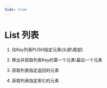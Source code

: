 ```yaml
---
hide: true
---
```


# List 列表

1. 往Key列表PUSH指定元素(头部\尾部)

2. 移出并获取列表Key的第一个元素\最后一个元素

3. 获取列表指定返回的元素

4. 获取列表指定索引的元素